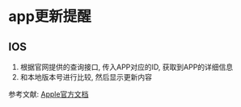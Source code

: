 # app更新提醒
## IOS
1. 根据官网提供的查询接口, 传入APP对应的ID, 获取到APP的详细信息
2. 和本地版本号进行比较, 然后显示更新内容

参考文献: [Apple官方文档](https://developer.apple.com/library/archive/documentation/AudioVideo/Conceptual/iTuneSearchAPI/Searching.html#//apple_ref/doc/uid/TP40017632-CH5-SW1)